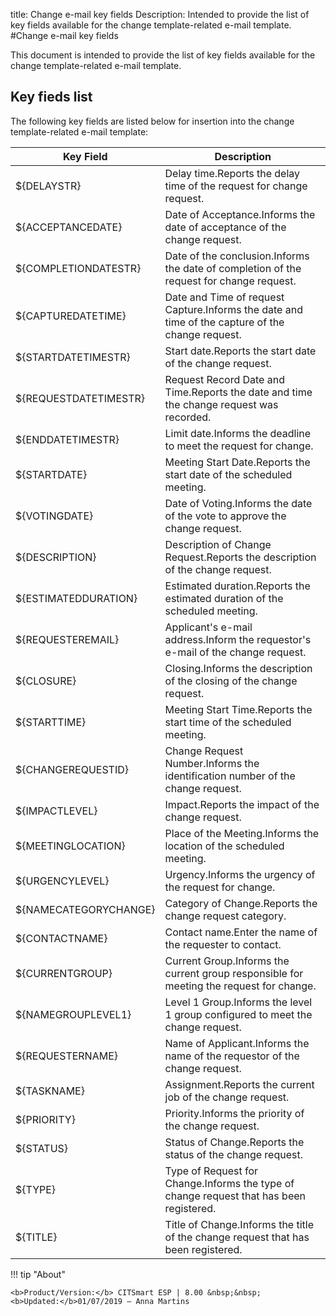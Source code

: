 title: Change e-mail key fields
Description: Intended to provide the list of key fields available for the change template-related e-mail template.
#Change e-mail key fields

This document is intended to provide the list of key fields available for the
change template-related e-mail template.

Key fieds list
-------------------

The following key fields are listed below for insertion into the change
template-related e-mail template:

| Key Field             | Description                                                                                      |
|-----------------------|--------------------------------------------------------------------------------------------------|
| ${DELAYSTR}           | Delay time.Reports the delay time of the request for change request.                             |
| ${ACCEPTANCEDATE}     | Date of Acceptance.Informs the date of acceptance of the change request.                         |
| ${COMPLETIONDATESTR}  | Date of the conclusion.Informs the date of completion of the request for change request.         |
| ${CAPTUREDATETIME}    | Date and Time of request Capture.Informs the date and time of the capture of the change request. |
| ${STARTDATETIMESTR}   | Start date.Reports the start date of the change request.                                         |
| ${REQUESTDATETIMESTR} | Request Record Date and Time.Reports the date and time the change request was recorded.          |
| ${ENDDATETIMESTR}     | Limit date.Informs the deadline to meet the request for change.                                  |
| ${STARTDATE}          | Meeting Start Date.Reports the start date of the scheduled meeting.                              |
| ${VOTINGDATE}         | Date of Voting.Informs the date of the vote to approve the change request.                       |
| ${DESCRIPTION}        | Description of Change Request.Reports the description of the change request.                     |
| ${ESTIMATEDDURATION}  | Estimated duration.Reports the estimated duration of the scheduled meeting.                      |
| ${REQUESTEREMAIL}     | Applicant's e-mail address.Inform the requestor's e-mail of the change request.                  |
| ${CLOSURE}            | Closing.Informs the description of the closing of the change request.                            |
| ${STARTTIME}          | Meeting Start Time.Reports the start time of the scheduled meeting.                              |
| ${CHANGEREQUESTID}    | Change Request Number.Informs the identification number of the change request.                   |
| ${IMPACTLEVEL}        | Impact.Reports the impact of the change request.                                                 |
| ${MEETINGLOCATION}    | Place of the Meeting.Informs the location of the scheduled meeting.                              |
| ${URGENCYLEVEL}       | Urgency.Informs the urgency of the request for change.                                           |
| ${NAMECATEGORYCHANGE} | Category of Change.Reports the change request category.                                          |
| ${CONTACTNAME}        | Contact name.Enter the name of the requester to contact.                                         |
| ${CURRENTGROUP}       | Current Group.Informs the current group responsible for meeting the request for change.          |
| ${NAMEGROUPLEVEL1}    | Level 1 Group.Informs the level 1 group configured to meet the change request.                   |
| ${REQUESTERNAME}      | Name of Applicant.Informs the name of the requestor of the change request.                       |
| ${TASKNAME}           | Assignment.Reports the current job of the change request.                                        |
| ${PRIORITY}           | Priority.Informs the priority of the change request.                                             |
| ${STATUS}             | Status of Change.Reports the status of the change request.                                       |
| ${TYPE}               | Type of Request for Change.Informs the type of change request that has been registered.          |
| ${TITLE}              | Title of Change.Informs the title of the change request that has been registered.                |

!!! tip "About"

    <b>Product/Version:</b> CITSmart ESP | 8.00 &nbsp;&nbsp;
    <b>Updated:</b>01/07/2019 – Anna Martins
